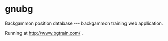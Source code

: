 # gnubg
Backgammon position database --- backgammon training web application.

Running at http://www.bgtrain.com/ .
